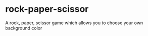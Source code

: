 # rock-paper-scissor
A rock, paper, scissor game which allows you to choose your own background color
